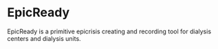 # EpicReady
EpicReady is a primitive epicrisis creating and recording tool for dialysis centers and dialysis units.
